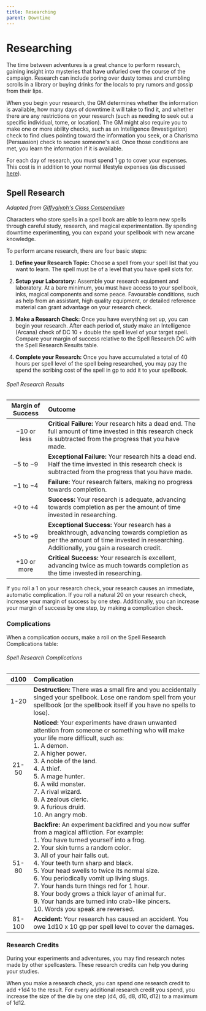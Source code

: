 ```yaml
---
title: Researching
parent: Downtime
---
```


# Researching
The time between adventures is a great chance to perform research, gaining insight into mysteries that have unfurled over the course of the campaign. Research can include poring over dusty tomes and crumbling scrolls in a library or buying drinks for the locals to pry rumors and gossip from their lips.

When you begin your research, the GM determines whether the information is available, how many days of downtime it will take to find it, and whether there are any restrictions on your research (such as needing to seek out a specific individual, tome, or location). The GM might also require you to make one or more ability checks, such as an Intelligence (Investigation) check to find clues pointing toward the information you seek, or a Charisma (Persuasion) check to secure someone's aid. Once those conditions are met, you learn the information if it is available.

For each day of research, you must spend 1 gp to cover your expenses. This cost is in addition to your normal lifestyle expenses (as discussed [here](https://stormchaserroleplaying.com/stormchaserRPG/Equipment/Expenses/LifestyleExpenses/)).

## Spell Research
*Adapted from [Giffyglyph's Class Compendium](https://giffyglyph.com/classcompendium/ "Giffyglyph's Class Compendium")*

Characters who store spells in a spell book are able to learn new spells through careful study, research, and magical experimentation. By spending downtime experimenting, you can expand your spellbook with new arcane knowledge.

To perform arcane research, there are four basic steps:

1. **Define your Research Topic:** Choose a spell from your spell list that you want to learn. The spell must be of a level that you have spell slots for.

2. **Setup your Laboratory:** Assemble your research equipment and laboratory. At a bare minimum, you must have access to your spellbook, inks, magical components and some peace. Favourable conditions, such as help from an assistant, high quality equipment, or detailed reference material can grant advantage on your research check.

3. **Make a Research Check:** Once you have everything set up, you can begin your research. After each period of, study make an Intelligence (Arcana) check of DC 10 + double the spell level of your target spell. Compare your margin of success relative to the Spell Research DC with the Spell Research Results table.

4. **Complete your Research:** Once you have accumulated a total of 40 hours per spell level of the spell being researched, you may pay the spend the scribing cost of the spell in gp to add it to your spellbook.

###### Spell Research Results

| Margin of Success | Outcome |
|:-----------------:|:--------|
| −10 or less |**Critical Failure:** Your research hits a dead end. The full amount of time invested in this research check is subtracted from the progress that you have made.
| −5 to −9 |**Exceptional Failure:** Your research hits a dead end. Half the time invested in this research check is subtracted from the progress that you have made.
| −1 to −4 |**Failure:** Your research falters, making no progress towards completion.
| +0 to +4 | **Success:** Your research is adequate, advancing towards completion as per the amount of time invested in researching.
| +5 to +9 | **Exceptional Success:** Your research has a breakthrough, advancing towards completion as per the amount of time invested in researching. Additionally, you gain a research credit.
| +10 or more |**Critical Success:** Your research is excellent, advancing twice as much towards completion as the time invested in researching.

If you roll a 1 on your research check, your research causes an immediate, automatic complication. If you roll a natural 20 on your research check, increase your margin of success by one step. Additionally, you can increase your margin of success by one step, by making a complication check.

### Complications
When a complication occurs, make a roll on the Spell Research Complications table:

###### Spell Research Complications

| d100 | Complication |
|:----:|:-------------|
| 1-20 |**Destruction:** There was a small fire and you accidentally singed your spellbook. Lose one random spell from your spellbook (or the spellbook itself if you have no spells to lose).
| 21-50	|**Noticed:** Your experiments have drawn unwanted attention from someone or something who will make your life more difficult, such as:<br>    1. A demon.<br> 2. A higher power.<br>3. A noble of the land.<br>4. A thief.<br>5. A mage hunter.<br>6. A wild monster.<br>7. A rival wizard.<br>8. A zealous cleric.<br>9. A furious druid.<br>10. An angry mob.
| 51-80 |**Backfire:** An experiment backfired and you now suffer from a magical affliction. For example:<br>1. You have turned yourself into a frog.<br>2. Your skin turns a random color.<br>3. All of your hair falls out.<br>4. Your teeth turn sharp and black.<br>5. Your head swells to twice its normal size.<br>6. You periodically vomit up living slugs.<br>7. Your hands turn things red for 1 hour.<br>8. Your body grows a thick layer of animal fur.<br>9. Your hands are turned into crab-like pincers.<br>10. Words you speak are reversed.
| 81-100 |**Accident:** Your research has caused an accident. You owe 1d10 x 10 gp per spell level to cover the damages.

### Research Credits
During your experiments and adventures, you may find research notes made by other spellcasters. These research credits can help you during your studies.

When you make a research check, you can spend one research credit to add +1d4 to the result. For every additional research credit you spend, you increase the size of the die by one step (d4, d6, d8, d10, d12) to a maximum of 1d12.
